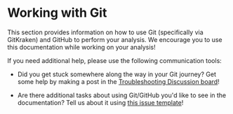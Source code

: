 # Working with Git

This section provides information on how to use Git (specifically via GitKraken) and GitHub to perform your analysis.
We encourage you to use this documentation while working on your analysis!

If you need additional help, please use the following communication tools:

- Did you get stuck somewhere along the way in your Git journey?
Get some help by making a post in the [Troubleshooting Discussion board](https://github.com/AlexsLemonade/OpenScPCA-analysis/discussions/new?category=troubleshooting)!

- Are there additional tasks about using Git/GitHub you'd like to see in the documentation?
Tell us about it using [this issue template](https://github.com/AlexsLemonade/OpenScPCA-analysis/issues/new?assignees=&labels=docs-request&projects=&template=04-docs-request.yml&title=Docs+request%3A)!